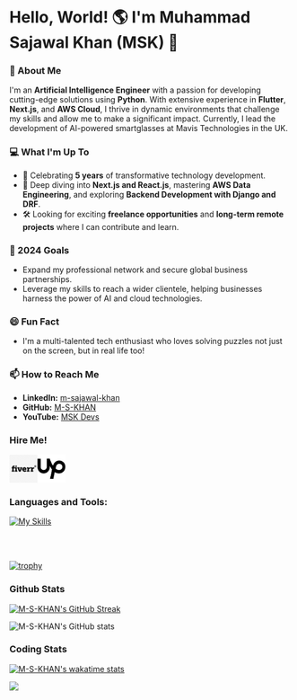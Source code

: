 # Hello, World! 🌎 I'm Muhammad Sajawal Khan (MSK) 👋

### 🚀 About Me
I'm an **Artificial Intelligence Engineer** with a passion for developing cutting-edge solutions using **Python**. With extensive experience in **Flutter**, **Next.js**, and **AWS Cloud**, I thrive in dynamic environments that challenge my skills and allow me to make a significant impact. Currently, I lead the development of AI-powered smartglasses at Mavis Technologies in the UK.

### 💻 What I'm Up To
- 🎉 Celebrating **5 years** of transformative technology development.
- 🌱 Deep diving into **Next.js and React.js**, mastering **AWS Data Engineering**, and exploring **Backend Development with Django and DRF**.
- 🛠️ Looking for exciting **freelance opportunities** and **long-term remote projects** where I can contribute and learn.

### 🎯 2024 Goals
- Expand my professional network and secure global business partnerships.
- Leverage my skills to reach a wider clientele, helping businesses harness the power of AI and cloud technologies.

### 😄 Fun Fact
- I'm a multi-talented tech enthusiast who loves solving puzzles not just on the screen, but in real life too!

### 📫 How to Reach Me
- **LinkedIn:** [m-sajawal-khan](https://linkedin.com/in/m-sajawal-khan)
- **GitHub:** [M-S-KHAN](https://github.com/M-S-KHAN)
- **YouTube:** [MSK Devs](https://youtube.com/@mskdevs)


### Hire Me!

[<img align="left" alt="fiverr.com/thepyclan" height="50" width="50" src="./fiverr.png" />][fiverr]
[<img align="left" alt="fiverr.com/reshailawan" width="50" height="50" src="./upwork.png" />][upwork]

<br />
<br />
<br />


### Languages and Tools:

[![My Skills](https://skillicons.dev/icons?i=js,ts,html,css,nextjs,nodejs,python,anaconda,androidstudio,angular,bash,dart,debian,django,fastapi,flask,linux,pnpm,raspberrypi,redis,selenium,terraform,aws,flutter,express,pytorch,tensorflow,graphql,mongodb,postgres,firebase,gcp,materialui,sass,git,postman,vscode,figma,&theme=dark)](https://skillicons.dev)


<br />
<br />

[![trophy](https://github-profile-trophy.vercel.app/?username=M-S-KHAN&theme=discord&no-frame=true&rank=-?&column=-1)](https://github.com/ryo-ma/github-profile-trophy)


### Github Stats
[![M-S-KHAN's GitHub Streak](http://github-readme-streak-stats.herokuapp.com?user=M-S-KHAN&theme=gotham)](https://git.io/streak-stats)

![M-S-KHAN's GitHub stats](https://github-readme-stats-orcin-pi-41.vercel.app/api?username=M-S-KHAN&show_icons=true&theme=gotham&count_private=true&include_all_commits=true&hide_rank=true)

### Coding Stats
[![M-S-KHAN's wakatime stats](https://github-readme-stats.vercel.app/api/wakatime?username=MSKHAN&theme=gotham&layout=compact)]([https://www.fiverr.com/thepyclan])

[![](https://visitcount.itsvg.in/api?id=M-S-KHAN&icon=0&color=0)](https://visitcount.itsvg.in)

[twitter]: https://twitter.com/sajawal_khan_
[linkedin]: https://linkedin.com/in/m-sajawal-khan
[fiverr]: https://www.fiverr.com/thepyclan
[upwork]: https://www.upwork.com/freelancers/~01adb038200b0cc995
[personal]: https://mskhan.vercel.app
